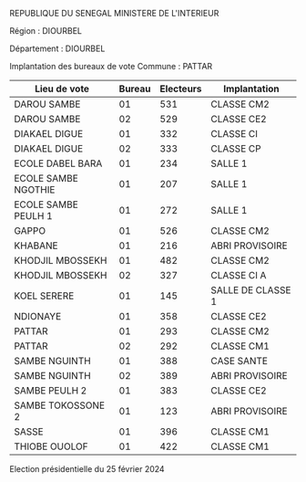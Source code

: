REPUBLIQUE DU SENEGAL MINISTERE DE L'INTERIEUR

Région : DIOURBEL

Département : DIOURBEL

Implantation des bureaux de vote Commune : PATTAR

| Lieu de vote | Bureau | Electeurs | Implantation |
| - | - | - | - |
| DAROU SAMBE | 01 | 531 | CLASSE CM2 |
| DAROU SAMBE | 02 | 529 | CLASSE CE2 |
| DIAKAEL DIGUE | 01 | 332 | CLASSE CI |
| DIAKAEL DIGUE | 02 | 333 | CLASSE CP |
| ECOLE DABEL BARA | 01 | 234 | SALLE 1 |
| ECOLE SAMBE NGOTHIE | 01 | 207 | SALLE 1 |
| ECOLE SAMBE PEULH 1 | 01 | 272 | SALLE 1 |
| GAPPO | 01 | 526 | CLASSE CM2 |
| KHABANE | 01 | 216 | ABRI PROVISOIRE |
| KHODJIL MBOSSEKH | 01 | 482 | CLASSE CM2 |
| KHODJIL MBOSSEKH | 02 | 327 | CLASSE CI A |
| KOEL SERERE | 01 | 145 | SALLE DE CLASSE 1 |
| NDIONAYE | 01 | 358 | CLASSE CE2 |
| PATTAR | 01 | 293 | CLASSE CM2 |
| PATTAR | 02 | 292 | CLASSE CM1 |
| SAMBE NGUINTH | 01 | 388 | CASE SANTE |
| SAMBE NGUINTH | 02 | 389 | ABRI PROVISOIRE |
| SAMBE PEULH 2 | 01 | 383 | CLASSE CE2 |
| SAMBE TOKOSSONE 2 | 01 | 123 | ABRI PROVISOIRE |
| SASSE | 01 | 396 | CLASSE CM1 |
| THIOBE OUOLOF | 01 | 422 | CLASSE CM1 |

<!-- PageNumber="11/15" -->

Election présidentielle du 25 février 2024
